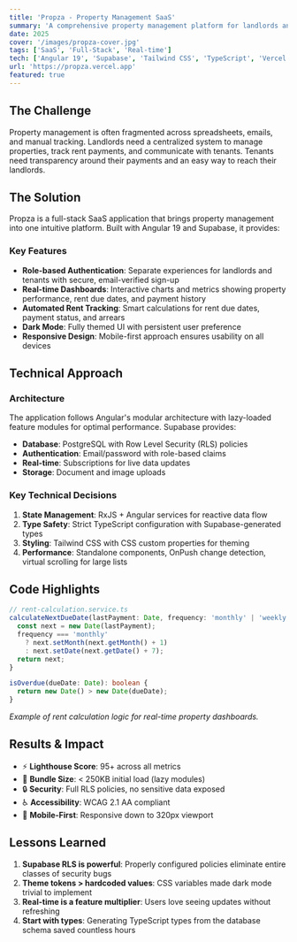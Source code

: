 ```yaml
---
title: 'Propza - Property Management SaaS'
summary: 'A comprehensive property management platform for landlords and tenants, built with Angular and Supabase.'
date: 2025
cover: '/images/propza-cover.jpg'
tags: ['SaaS', 'Full-Stack', 'Real-time']
tech: ['Angular 19', 'Supabase', 'Tailwind CSS', 'TypeScript', 'Vercel']
url: 'https://propza.vercel.app'
featured: true
---
```


## The Challenge

Property management is often fragmented across spreadsheets, emails, and manual tracking. Landlords need a centralized system to manage properties, track rent payments, and communicate with tenants. Tenants need transparency around their payments and an easy way to reach their landlords.

## The Solution

Propza is a full-stack SaaS application that brings property management into one intuitive platform. Built with Angular 19 and Supabase, it provides:

### Key Features

- **Role-based Authentication**: Separate experiences for landlords and tenants with secure, email-verified sign-up
- **Real-time Dashboards**: Interactive charts and metrics showing property performance, rent due dates, and payment history
- **Automated Rent Tracking**: Smart calculations for rent due dates, payment status, and arrears
- **Dark Mode**: Fully themed UI with persistent user preference
- **Responsive Design**: Mobile-first approach ensures usability on all devices

## Technical Approach

### Architecture

The application follows Angular's modular architecture with lazy-loaded feature modules for optimal performance. Supabase provides:

- **Database**: PostgreSQL with Row Level Security (RLS) policies
- **Authentication**: Email/password with role-based claims
- **Real-time**: Subscriptions for live data updates
- **Storage**: Document and image uploads

### Key Technical Decisions

1. **State Management**: RxJS + Angular services for reactive data flow
2. **Type Safety**: Strict TypeScript configuration with Supabase-generated types
3. **Styling**: Tailwind CSS with CSS custom properties for theming
4. **Performance**: Standalone components, OnPush change detection, virtual scrolling for large lists

## Code Highlights

```typescript
// rent-calculation.service.ts
calculateNextDueDate(lastPayment: Date, frequency: 'monthly' | 'weekly'): Date {
  const next = new Date(lastPayment);
  frequency === 'monthly'
    ? next.setMonth(next.getMonth() + 1)
    : next.setDate(next.getDate() + 7);
  return next;
}

isOverdue(dueDate: Date): boolean {
  return new Date() > new Date(dueDate);
}
```

*Example of rent calculation logic for real-time property dashboards.*

## Results & Impact

- ⚡ **Lighthouse Score**: 95+ across all metrics
- 🎯 **Bundle Size**: < 250KB initial load (lazy modules)
- 🔒 **Security**: Full RLS policies, no sensitive data exposed
- ♿ **Accessibility**: WCAG 2.1 AA compliant
- 📱 **Mobile-First**: Responsive down to 320px viewport

## Lessons Learned

1. **Supabase RLS is powerful**: Properly configured policies eliminate entire classes of security bugs
2. **Theme tokens > hardcoded values**: CSS variables made dark mode trivial to implement
3. **Real-time is a feature multiplier**: Users love seeing updates without refreshing
4. **Start with types**: Generating TypeScript types from the database schema saved countless hours

